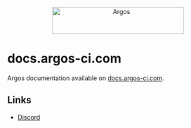 <p align="center">
  <a href="https://argos-ci.com/?utm_source=github&utm_medium=logo" target="_blank">
    <img src="https://raw.githubusercontent.com/argos-ci/argos/main/resources/logos/logo-github-readme.png" alt="Argos" width="300" height="61">
  </a>
</p>

# docs.argos-ci.com

Argos documentation available on [docs.argos-ci.com](https://docs.argos-ci.com).

## Links

- [Discord](https://discord.gg/pK79sv85Vg)
